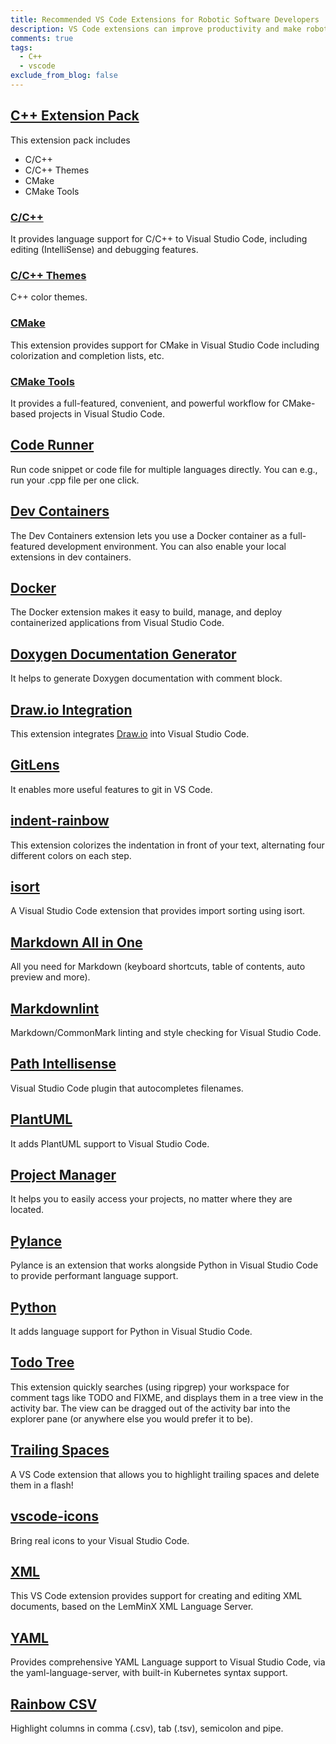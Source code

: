 ```yaml
---
title: Recommended VS Code Extensions for Robotic Software Developers
description: VS Code extensions can improve productivity and make robotic developers' life easier.
comments: true
tags:
  - C++
  - vscode
exclude_from_blog: false
---
```


## [C++ Extension Pack](https://marketplace.visualstudio.com/items?itemName=ms-vscode.cpptools-extension-pack)

This extension pack includes

- C/C++
- C/C++ Themes
- CMake
- CMake Tools

### [C/C++](https://marketplace.visualstudio.com/items?itemName=ms-vscode.cpptools)

It provides language support for C/C++ to Visual Studio Code, including editing (IntelliSense) and debugging features.

### [C/C++ Themes](https://marketplace.visualstudio.com/items?itemName=ms-vscode.cpptools-themes)

C++ color themes.

### [CMake](https://marketplace.visualstudio.com/items?itemName=twxs.cmake)

This extension provides support for CMake in Visual Studio Code including colorization and completion lists, etc.

### [CMake Tools](https://marketplace.visualstudio.com/items?itemName=ms-vscode.cmake-tools)

It provides a full-featured, convenient, and powerful workflow for CMake-based projects in Visual Studio Code.

## [Code Runner](https://marketplace.visualstudio.com/items?itemName=formulahendry.code-runner)

Run code snippet or code file for multiple languages directly. You can e.g., run your .cpp file per one click.

## [Dev Containers](https://marketplace.visualstudio.com/items?itemName=ms-vscode-remote.remote-containers)

The Dev Containers extension lets you use a Docker container as a full-featured development environment. You can also enable your local extensions in dev containers.

## [Docker](https://marketplace.visualstudio.com/items?itemName=ms-azuretools.vscode-docker)

The Docker extension makes it easy to build, manage, and deploy containerized applications from Visual Studio Code.

## [Doxygen Documentation Generator](https://marketplace.visualstudio.com/items?itemName=cschlosser.doxdocgen)

It helps to generate Doxygen documentation with comment block.

## [Draw.io Integration](https://marketplace.visualstudio.com/items?itemName=hediet.vscode-drawio)

This extension integrates [Draw.io](https://app.diagrams.net/) into Visual Studio Code.

## [GitLens](https://marketplace.visualstudio.com/items?itemName=eamodio.gitlens)

It enables more useful features to git in VS Code.

## [indent-rainbow](https://marketplace.visualstudio.com/items?itemName=oderwat.indent-rainbow)

This extension colorizes the indentation in front of your text, alternating four different colors on each step.

## [isort](https://marketplace.visualstudio.com/items?itemName=ms-python.isort)

A Visual Studio Code extension that provides import sorting using isort.

## [Markdown All in One](https://marketplace.visualstudio.com/items?itemName=yzhang.markdown-all-in-one)

All you need for Markdown (keyboard shortcuts, table of contents, auto preview and more).

## [Markdownlint](https://marketplace.visualstudio.com/items?itemName=DavidAnson.vscode-markdownlint)

Markdown/CommonMark linting and style checking for Visual Studio Code.

## [Path Intellisense](https://marketplace.visualstudio.com/items?itemName=christian-kohler.path-intellisense)

Visual Studio Code plugin that autocompletes filenames.

## [PlantUML](https://marketplace.visualstudio.com/items?itemName=jebbs.plantuml)

It adds PlantUML support to Visual Studio Code.

## [Project Manager](https://marketplace.visualstudio.com/items?itemName=alefragnani.project-manager)

It helps you to easily access your projects, no matter where they are located.

## [Pylance](https://marketplace.visualstudio.com/items?itemName=ms-python.vscode-pylance)

Pylance is an extension that works alongside Python in Visual Studio Code to provide performant language support.

## [Python](https://marketplace.visualstudio.com/items?itemName=ms-python.python)

It adds language support for Python in Visual Studio Code.

## [Todo Tree](https://marketplace.visualstudio.com/items?itemName=Gruntfuggly.todo-tree)

This extension quickly searches (using ripgrep) your workspace for comment tags like TODO and FIXME, and displays them in a tree view in the activity bar. The view can be dragged out of the activity bar into the explorer pane (or anywhere else you would prefer it to be).

## [Trailing Spaces](https://marketplace.visualstudio.com/items?itemName=shardulm94.trailing-spaces)

A VS Code extension that allows you to highlight trailing spaces and delete them in a flash!

## [vscode-icons](https://marketplace.visualstudio.com/items?itemName=vscode-icons-team.vscode-icons)

Bring real icons to your Visual Studio Code.

## [XML](https://marketplace.visualstudio.com/items?itemName=redhat.vscode-xml)

This VS Code extension provides support for creating and editing XML documents, based on the LemMinX XML Language Server.

## [YAML](https://marketplace.visualstudio.com/items?itemName=redhat.vscode-yaml)

Provides comprehensive YAML Language support to Visual Studio Code, via the yaml-language-server, with built-in Kubernetes syntax support.

## [Rainbow CSV](https://marketplace.visualstudio.com/items?itemName=mechatroner.rainbow-csv)

Highlight columns in comma (.csv), tab (.tsv), semicolon and pipe.
